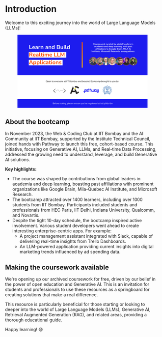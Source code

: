 # Introduction

Welcome to this exciting journey into the world of Large Language Models (LLMs)!&#x20;

<figure><img src=".gitbook/assets/A 10 DAY BOOTCAMP ON (60 x 24 in) (1600 x 400 px) (Presentation) (2)-min.png" alt=""><figcaption></figcaption></figure>

## About the bootcamp

In November 2023, the Web & Coding Club at IIT Bombay and the AI Community at IIT Bombay, supported by the Institute Technical Council, joined hands with Pathway to launch this free, cohort-based course. This initiative, focusing on Generative AI, LLMs, and Real-time Data Processing, addressed the growing need to understand, leverage, and build Generative AI solutions.

**Key highlights:**

* The course was shaped by contributions from global leaders in academia and deep learning, boasting past affiliations with prominent organizations like Google Brain, Mila-Quebec AI Institute, and Microsoft Research.
* The bootcamp attracted over 1400 learners, including over 1000 students from IIT Bombay. Participants included students and professionals from HEC Paris, IIT Delhi, Indiana University, Qualcomm, and Novartis.
* Despite the tight 10-day schedule, the bootcamp inspired active involvement. Various student developers went ahead to create interesting enterprise-centric apps. For example:&#x20;
  * A project management assistant integrated with Slack, capable of delivering real-time insights from Trello Dashboards.
  * An LLM-powered application providing current insights into digital marketing trends influenced by ad spending data.

## Making the coursework available

We're opening up our archived coursework for free, driven by our belief in the power of open education and Generative AI. This is an invitation for students and professionals to use these resources as a springboard for creating solutions that make a real difference.

This resource is particularly beneficial for those starting or looking to deeper into the world of Large Language Models (LLMs), Generative AI, Retrieval Augmented Generation (RAG), and related areas, providing a thorough educational guide.

Happy learning! :smile:
